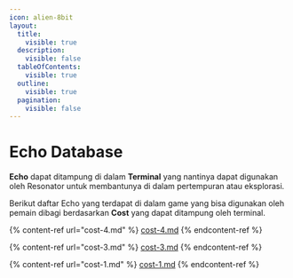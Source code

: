 ```yaml
---
icon: alien-8bit
layout:
  title:
    visible: true
  description:
    visible: false
  tableOfContents:
    visible: true
  outline:
    visible: true
  pagination:
    visible: false
---
```


# Echo Database

**Echo** dapat ditampung di dalam **Terminal** yang nantinya dapat digunakan oleh Resonator untuk membantunya di dalam pertempuran atau eksplorasi.

Berikut daftar Echo yang terdapat di dalam game yang bisa digunakan oleh pemain dibagi berdasarkan **Cost** yang dapat ditampung oleh terminal.

{% content-ref url="cost-4.md" %}
[cost-4.md](cost-4.md)
{% endcontent-ref %}

{% content-ref url="cost-3.md" %}
[cost-3.md](cost-3.md)
{% endcontent-ref %}

{% content-ref url="cost-1.md" %}
[cost-1.md](cost-1.md)
{% endcontent-ref %}
